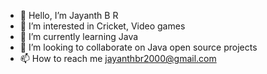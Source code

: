 - 👋 Hello, I’m Jayanth B R
- 👀 I’m interested in Cricket, Video games
- 🌱 I’m currently learning Java
- 💞️ I’m looking to collaborate on Java open source projects
- 📫 How to reach me jayanthbr2000@gmail.com 

<!---
Jayanth-br/Jayanth-br is a ✨ special ✨ repository because its `README.md` (this file) appears on your GitHub profile.
You can click the Preview link to take a look at your changes.
--->
